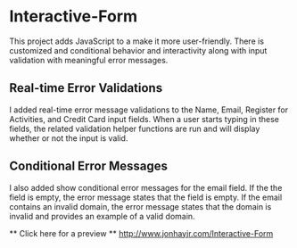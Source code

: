 # Interactive-Form
This project adds JavaScript to a make it more user-friendly.  There is customized and conditional behavior and interactivity along with input validation with meaningful error messages.  

## Real-time Error Validations
I added real-time error message validations to the Name, Email, Register for Activities, and Credit Card input fields.  When a user starts typing in these fields, the related validation helper functions are run and will display whether or not the input is valid.  

## Conditional Error Messages
I also added show conditional error messages for the email field.  If the the field is empty, the error message states that the field is empty.  If the email contains an invalid domain, the error message states that the domain is invalid and provides an example of a valid domain.

** Click here for a preview **
http://www.jonhayjr.com/Interactive-Form